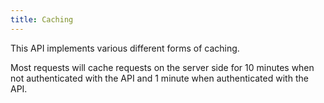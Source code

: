 ```yaml
---
title: Caching
---
```


This API implements various different forms of caching.

Most requests will cache requests on the server side for 10 minutes when not authenticated with the API and 1 minute
when authenticated with the API.